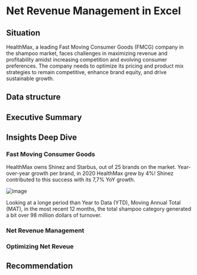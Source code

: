 # Net Revenue Management in Excel

## Situation
HealthMax, a leading Fast Moving Consumer Goods (FMCG) company in the shampoo market, faces challenges in maximizing revenue and profitability amidst increasing competition and evolving consumer preferences. The company needs to optimize its pricing and product mix strategies to remain competitive, enhance brand equity, and drive sustainable growth.

## Data structure
## Executive Summary
## Insights Deep Dive
### Fast Moving Consumer Goods
HealthMax owns Shinez and Starbus, out of 25 brands on the market.
Year-over-year growth per brand, in 2020 HealthMax grew by 4%! Shinez contributed to this success with its 7,7% YoY growth.

![image](https://github.com/user-attachments/assets/12d843fd-0847-44ba-aa41-d967bd826a79)

Looking at a longe period than Year to Data (YTD), Moving Annual Total (MAT), in the most recent 12 months, the total shampoo category generated a bit over 98 million dollars of turnover.



### Net Revenue Management
### Optimizing Net Reveue
## Recommendation
